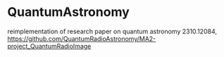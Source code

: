 # QuantumAstronomy
reimplementation of research paper on quantum astronomy 2310.12084, https://github.com/QuantumRadioAstronomy/MA2-project_QuantumRadioImage
